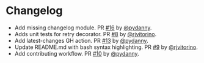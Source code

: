 # Changelog

* Add missing changelog module. PR [#16](https://github.com/pydanny/refry/pull/16) by [@pydanny](https://github.com/pydanny).
* Adds unit tests for retry decorator. PR [#8](https://github.com/pydanny/refry/pull/8) by [@rjvitorino](https://github.com/rjvitorino).
* Add latest-changes GH action. PR [#13](https://github.com/pydanny/refry/pull/13) by [@pydanny](https://github.com/pydanny).
* Update README.md with bash syntax highlighting. PR [#9](https://github.com/pydanny/refry/pull/9) by [@rjvitorino](https://github.com/rjvitorino).
* Add contributing workflow. PR [#10](https://github.com/pydanny/refry/pull/10) by [@pydanny](https://github.com/pydanny).
